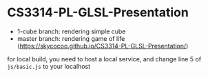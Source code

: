 # CS3314-PL-GLSL-Presentation

- 1-cube branch: rendering simple cube
- master branch: rendering game of life (https://skycocoo.github.io/CS3314-PL-GLSL-Presentation/)

for local build, you need to host a local service, and change line 5 of ```js/basic.js``` to your localhost
